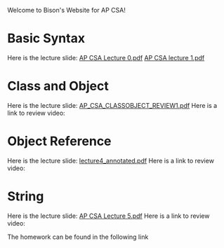 Welcome to Bison's Website for AP CSA!

# Basic Syntax
Here is the lecture slide:
[AP CSA Lecture 0.pdf](https://github.com/Bison2001/AP_CSA/files/10416863/AP.CSA.Lecture.0.pdf)
[AP CSA lecture 1.pdf](https://github.com/Bison2001/AP_CSA/files/10416864/AP.CSA.lecture.1.pdf)


# Class and Object
Here is the lecture slide:
[AP_CSA_CLASSOBJECT_REVIEW1.pdf](https://github.com/Bison2001/AP_CSA/files/10416862/AP_CSA_CLASSOBJECT_REVIEW1.pdf)
Here is a link to review video:


# Object Reference
Here is the lecture slide:
[lecture4_annotated.pdf](https://github.com/Bison2001/AP_CSA/files/10416861/lecture4_sunny_annotated.pdf)
Here is a link to review video:

# String
Here is the lecture slide:
[AP CSA Lecture 5.pdf](https://github.com/Bison2001/AP_CSA/files/10416860/AP.CSA.Lecture.5.pdf)
Here is a link to review video:

The homework can be found in the following link


